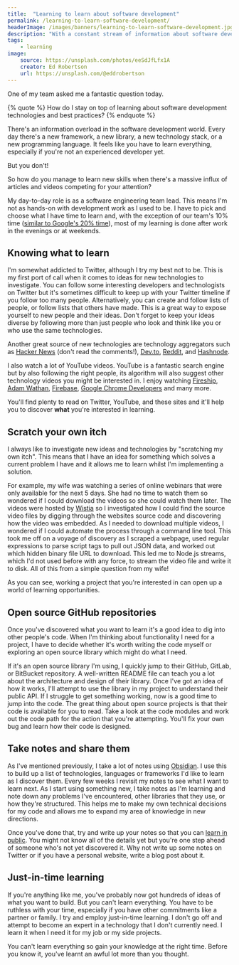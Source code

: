 ```yaml
---
title:  "Learning to learn about software development"
permalink: /learning-to-learn-software-development/
headerImage: /images/banners/learning-to-learn-software-development.jpg
description: "With a constant stream of information about software development, how do you stay on top of it all? Learning how to learn and being ruthless with your time is a great skill to learn."
tags:
    - learning
image:
    source: https://unsplash.com/photos/eeSdJfLfx1A
    creator: Ed Robertson
    url: https://unsplash.com/@eddrobertson
---
```


One of my team asked me a fantastic question today.

{% quote %}
How do I stay on top of learning about software development technologies and best practices?
{% endquote %}

There's an information overload in the software development world. Every day there's a new framework, a new library, a new technology stack, or a new programming language. It feels like you have to learn everything, especially if you're not an experienced developer yet.

But you don't!

So how do you manage to learn new skills when there's a massive influx of articles and videos competing for your attention? 

My day-to-day role is as a software engineering team lead. This means I'm not as hands-on with development work as I used to be. I have to pick and choose what I have time to learn and, with the exception of our team's 10% time ([similar to Google's 20% time](https://en.wikipedia.org/wiki/20%25_Project)), most of my learning is done after work in the evenings or at weekends.

## Knowing what to learn

I'm somewhat addicted to Twitter, although I try my best not to be. This is my first port of call when it comes to ideas for new technologies to investigate. You can follow some interesting developers and technologists on Twitter but it's sometimes difficult to keep up with your Twitter timeline if you follow too many people. Alternatively, you can create and follow lists of people, or follow lists that others have made. This is a great way to expose yourself to new people and their ideas. Don't forget to keep your ideas diverse by following more than just people who look and think like you or who use the same technologies.

Another great source of new technologies are technology aggregators such as [Hacker News](https://news.ycombinator.com/) (don't read the comments!), [Dev.to](https://dev.to/), [Reddit](https://www.reddit.com/), and [Hashnode](https://hashnode.com/explore).

I also watch a lot of YouTube videos. YouTube is a fantastic search engine but by also following the right people, its algorithm will also suggest other technology videos you might be interested in. I enjoy watching [Fireship](https://www.youtube.com/c/AngularFirebase), [Adam Wathan](https://www.youtube.com/channel/UCy1H38XrN7hi7wHSClfXPqQ), [Firebase](https://www.youtube.com/channel/UCP4bf6IHJJQehibu6ai__cg), [Google Chrome Developers](https://www.youtube.com/channel/UCnUYZLuoy1rq1aVMwx4aTzw) and many more.

You'll find plenty to read on Twitter, YouTube, and these sites and it'll help you to discover **what** you're interested in learning.

## Scratch your own itch

I always like to investigate new ideas and technologies by "scratching my own itch". This means that I have an idea for something which solves a current problem I have and it allows me to learn whilst I'm implementing a solution.

For example, my wife was watching a series of online webinars that were only available for the next 5 days. She had no time to watch them so wondered if I could download the videos so she could watch them later. The videos were hosted by [Wistia](https://wistia.com/) so I investigated how I could find the source video files by digging through the websites source code and discovering how the video was embedded. As I needed to download multiple videos, I wondered if I could automate the process through a command line tool. This took me off on a voyage of discovery as I scraped a webpage, used regular expressions to parse script tags to pull out JSON data, and worked out which hidden binary file URL to download. This led me to Node.js streams, which I'd not used before with any force, to stream the video file and write it to disk. All of this from a simple question from my wife!

As you can see, working a project that you're interested in can open up a world of learning opportunities.

## Open source GitHub repositories

Once you've discovered what you want to learn it's a good idea to dig into other people's code. When I'm thinking about functionality I need for a project, I have to decide whether it's worth writing the code myself or exploring an open source library which might do what I need.

If it's an open source library I'm using, I quickly jump to their GitHub, GitLab, or BitBucket repository. A well-written README file can teach you a lot about the architecture and design of their library. Once I've got an idea of how it works, I'll attempt to use the library in my project to understand their public API. If I struggle to get something working, now is a good time to jump into the code. The great thing about open source projects is that their code is available for you to read. Take a look at the code modules and work out the code path for the action that you're attempting. You'll fix your own bug and learn how their code is designed.

## Take notes and share them

As I've mentioned previously, I take a lot of notes using [Obsidian](/beginners-guide-note-taking-obsidian/). I use this to build up a list of technologies, languages or frameworks I'd like to learn as I discover them. Every few weeks I revisit my notes to see what I want to learn next. As I start using something new, I take notes as I'm learning and note down any problems I've encountered, other libraries that they use, or how they're structured. This helps me to make my own technical decisions for my code and allows me to expand my area of knowledge in new directions.

Once you've done that, try and write up your notes so that you can [learn in public](/learn-in-public/). You might not know all of the details yet but you're one step ahead of someone who's not yet discovered it. Why not write up some notes on Twitter or if you have a personal website, write a blog post about it.

## Just-in-time learning

If you're anything like me, you've probably now got hundreds of ideas of what you want to build. But you can't learn everything. You have to be ruthless with your time, especially if you have other commitments like a partner or family. I try and employ just-in-time learning. I don't go off and attempt to become an expert in a technology that I don't currently need. I learn it when I need it for my job or my side projects.

You can't learn everything so gain your knowledge at the right time. Before you know it, you've learnt an awful lot more than you thought.
